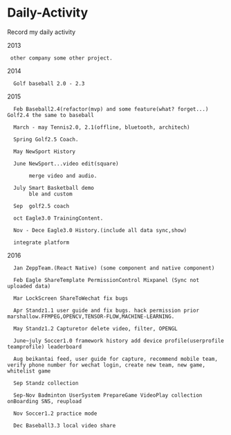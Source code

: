 # Daily-Activity
Record my daily activity  

2013 
   
     other company some other project.
     
2014 
	
	  Golf baseball 2.0 - 2.3

2015 
	  
	  Feb Baseball2.4(refactor(mvp) and some feature(what? forget...) Golf2.4 the same to baseball

	  March - may Tennis2.0, 2.1(offline, bluetooth, architech)
	  
	  Spring Golf2.5 Coach.
	  
	  May NewSport History
	  
	  June NewSport...video edit(square)
	  
	       merge video and audio.
	  
	  July Smart Basketball demo
	       ble and custom
	  
	  Sep  golf2.5 coach
	  
	  oct Eagle3.0 TrainingContent.
	  
	  Nov - Dece Eagle3.0 History.(include all data sync,show)
	  
	  integrate platform

2016	  

	  Jan ZeppTeam.(React Native) (some component and native component)
	  
	  Feb Eagle ShareTemplate PermissionControl Mixpanel (Sync not uploaded data)
	  
	  Mar LockScreen ShareToWechat fix bugs
	  
	  Apr Standz1.1 user guide and fix bugs. hack permission prior marshallow.FFMPEG,OPENCV,TENSOR-FLOW,MACHINE-LEARNING.
	  
	  May Standz1.2 Capturetor delete video, filter, OPENGL
	  
	  June~july Soccer1.0 framework history add device profile(userprofile teamprofile) leaderboard
	  
	  Aug beikantai feed, user guide for capture, recommend mobile team, verify phone number for wechat login, create new team, new game, whitelist game

	  Sep Standz collection	
	  
	  Sep-Nov Badminton UserSystem PrepareGame VideoPlay collection onBoarding SNS, reupload
	  
	  Nov Soccer1.2 practice mode
	  
	  Dec Baseball3.3 local video share

